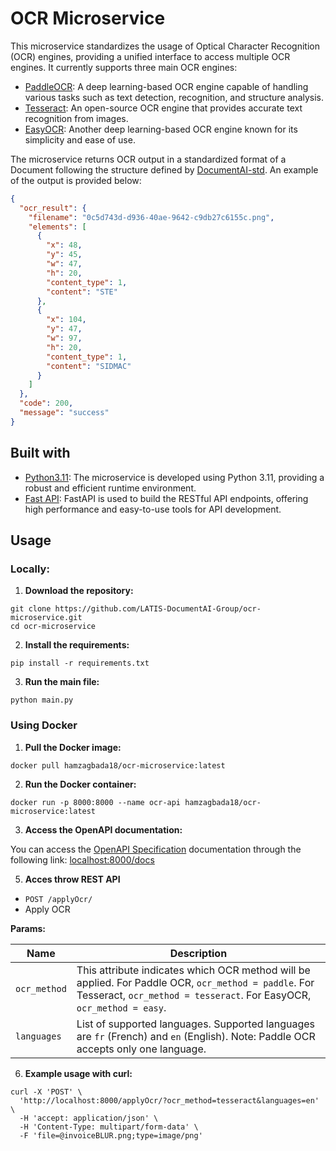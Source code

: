# OCR Microservice

This microservice standardizes the usage of Optical Character Recognition (OCR) engines, providing a unified interface to access multiple OCR engines. It currently supports three main OCR engines:

- [PaddleOCR](https://github.com/PaddlePaddle/PaddleOCR): A deep learning-based OCR engine capable of handling various tasks such as text detection, recognition, and structure analysis.
- [Tesseract](https://github.com/tesseract-ocr/tesseract): An open-source OCR engine that provides accurate text recognition from images.
- [EasyOCR](https://github.com/JaidedAI/EasyOCR): Another deep learning-based OCR engine known for its simplicity and ease of use.

The microservice returns OCR output in a standardized format of a Document following the structure defined by [DocumentAI-std](https://github.com/LATIS-DocumentAI-Group/DocumentAI-std). An example of the output is provided below:

```json
{
  "ocr_result": {
    "filename": "0c5d743d-d936-40ae-9642-c9db27c6155c.png",
    "elements": [
      {
        "x": 48,
        "y": 45,
        "w": 47,
        "h": 20,
        "content_type": 1,
        "content": "STE"
      },
      {
        "x": 104,
        "y": 47,
        "w": 97,
        "h": 20,
        "content_type": 1,
        "content": "SIDMAC"
      }
    ]
  },
  "code": 200,
  "message": "success"
}
```

## Built with

- [Python3.11](https://www.python.org/downloads/): The microservice is developed using Python 3.11, providing a robust and efficient runtime environment.
- [Fast API](https://fastapi.tiangolo.com/): FastAPI is used to build the RESTful API endpoints, offering high performance and easy-to-use tools for API development.

## Usage

### Locally:

1. **Download the repository:**

```shell
git clone https://github.com/LATIS-DocumentAI-Group/ocr-microservice.git
cd ocr-microservice
```

2. **Install the requirements:**

```shell
pip install -r requirements.txt
```

3. **Run the main file:**

```shell
python main.py
```

### Using Docker

1. **Pull the Docker image:**

```shell
docker pull hamzagbada18/ocr-microservice:latest
```

2. **Run the Docker container:**

```shell
docker run -p 8000:8000 --name ocr-api hamzagbada18/ocr-microservice:latest
```

3. **Access the OpenAPI documentation:**

You can access the [OpenAPI Specification](https://swagger.io/specification/) documentation through the following link: [localhost:8000/docs](http://localhost:8000/docs)

5. **Acces throw REST API**
- `POST /applyOcr/`
- Apply OCR

**Params:**


| Name         | Description                                                                                                                                                                  |
|--------------|------------------------------------------------------------------------------------------------------------------------------------------------------------------------------|
| `ocr_method` | This attribute indicates which OCR method will be applied. For Paddle OCR, `ocr_method = paddle`. For Tesseract, `ocr_method = tesseract`. For EasyOCR, `ocr_method = easy`. |
| `languages`  | List of supported languages. Supported languages are `fr` (French) and `en` (English). Note: Paddle OCR accepts only one language.                                           |

6. **Example usage with curl:**

```shell
curl -X 'POST' \
  'http://localhost:8000/applyOcr/?ocr_method=tesseract&languages=en' \
  -H 'accept: application/json' \
  -H 'Content-Type: multipart/form-data' \
  -F 'file=@invoiceBLUR.png;type=image/png'
```





